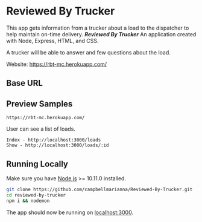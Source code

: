 # Reviewed By Trucker

This app gets information from a trucker about a load to the dispatcher to help maintain on-time delivery.
**_Reviewed By Trucker_**  An application created with Node, Express, HTML, and CSS.

A trucker will be able to answer and few questions about the load.

Website: https://rbt-mc.herokuapp.com/

## Base URL

## Preview Samples

```
https://rbt-mc.herokuapp.com/
```

User can see a list of loads.

```
Index - http://localhost:3000/loads
Show - http://localhost:3000/loads/:id
```

## Running Locally
Make sure you have [Node.js](http://nodejs.org/) >= 10.11.0 installed.

```sh
git clone https://github.com/campbellmarianna/Reviewed-By-Trucker.git
cd reviewed-by-trucker
npm i && nodemon
```

The app should now be running on [localhost:3000](http://localhost:3000/).
